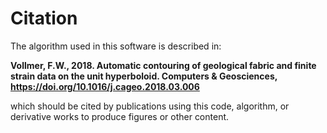 # Citation

The algorithm used in this software is described in:

__Vollmer, F.W., 2018. Automatic contouring of geological fabric and finite 
  strain data on the unit hyperboloid. Computers & Geosciences, 
  https://doi.org/10.1016/j.cageo.2018.03.006__
  
which should be cited by publications using this code, algorithm, or derivative 
works to produce figures or other content. 